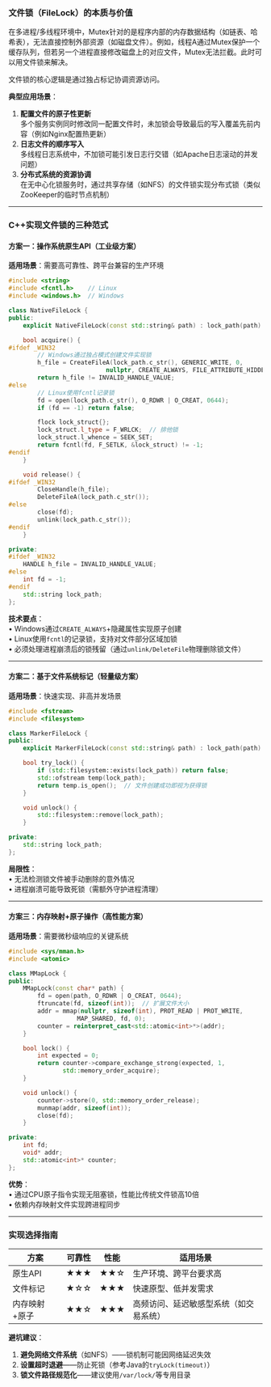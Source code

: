 
### 文件锁（FileLock）的本质与价值  

在多进程/多线程环境中，Mutex针对的是程序内部的内存数据结构（如链表、哈希表），无法直接控制外部资源（如磁盘文件）。例如，线程A通过Mutex保护一个缓存队列，但若另一个进程直接修改磁盘上的对应文件，Mutex无法拦截。此时可以用文件锁来解决。

文件锁的核心逻辑是通过独占标记协调资源访问。

**典型应用场景**：  
1. **配置文件的原子性更新**  
   多个服务实例同时修改同一配置文件时，未加锁会导致最后的写入覆盖先前内容（例如Nginx配置热更新）  
2. **日志文件的顺序写入**  
   多线程日志系统中，不加锁可能引发日志行交错（如Apache日志滚动的并发问题）  
3. **分布式系统的资源协调**  
   在无中心化锁服务时，通过共享存储（如NFS）的文件锁实现分布式锁（类似ZooKeeper的临时节点机制）  

---

### C++实现文件锁的三种范式  
#### **方案一：操作系统原生API（工业级方案）**  
**适用场景**：需要高可靠性、跨平台兼容的生产环境  
```cpp
#include <string>
#include <fcntl.h>    // Linux
#include <windows.h>  // Windows

class NativeFileLock {
public:
    explicit NativeFileLock(const std::string& path) : lock_path(path) {}

    bool acquire() {
#ifdef _WIN32
        // Windows通过独占模式创建文件实现锁
        h_file = CreateFileA(lock_path.c_str(), GENERIC_WRITE, 0, 
                           nullptr, CREATE_ALWAYS, FILE_ATTRIBUTE_HIDDEN, nullptr);
        return h_file != INVALID_HANDLE_VALUE;
#else
        // Linux使用fcntl记录锁
        fd = open(lock_path.c_str(), O_RDWR | O_CREAT, 0644);
        if (fd == -1) return false;

        flock lock_struct{};
        lock_struct.l_type = F_WRLCK;  // 排他锁
        lock_struct.l_whence = SEEK_SET;
        return fcntl(fd, F_SETLK, &lock_struct) != -1;
#endif
    }

    void release() {
#ifdef _WIN32
        CloseHandle(h_file);
        DeleteFileA(lock_path.c_str());
#else
        close(fd);
        unlink(lock_path.c_str());
#endif
    }

private:
#ifdef _WIN32
    HANDLE h_file = INVALID_HANDLE_VALUE;
#else
    int fd = -1;
#endif
    std::string lock_path;
};
```
**技术要点**：  
• Windows通过`CREATE_ALWAYS`+隐藏属性实现原子创建  
• Linux使用`fcntl`的记录锁，支持对文件部分区域加锁  
• 必须处理进程崩溃后的锁残留（通过`unlink/DeleteFile`物理删除锁文件）  

---

#### **方案二：基于文件系统标记（轻量级方案）**  
**适用场景**：快速实现、非高并发场景  
```cpp
#include <fstream>
#include <filesystem>

class MarkerFileLock {
public:
    explicit MarkerFileLock(const std::string& path) : lock_path(path) {}

    bool try_lock() {
        if (std::filesystem::exists(lock_path)) return false;
        std::ofstream temp(lock_path);
        return temp.is_open();  // 文件创建成功即视为获得锁
    }

    void unlock() { 
        std::filesystem::remove(lock_path); 
    }

private:
    std::string lock_path;
};
```
**局限性**：  
• 无法检测锁文件被手动删除的意外情况  
• 进程崩溃可能导致死锁（需额外守护进程清理）  

---

#### **方案三：内存映射+原子操作（高性能方案）**  
**适用场景**：需要微秒级响应的关键系统  
```cpp
#include <sys/mman.h>
#include <atomic>

class MMapLock {
public:
    MMapLock(const char* path) {
        fd = open(path, O_RDWR | O_CREAT, 0644);
        ftruncate(fd, sizeof(int));  // 扩展文件大小
        addr = mmap(nullptr, sizeof(int), PROT_READ | PROT_WRITE, 
                   MAP_SHARED, fd, 0);
        counter = reinterpret_cast<std::atomic<int>*>(addr);
    }

    bool lock() {
        int expected = 0;
        return counter->compare_exchange_strong(expected, 1, 
               std::memory_order_acquire);
    }

    void unlock() {
        counter->store(0, std::memory_order_release);
        munmap(addr, sizeof(int));
        close(fd);
    }

private:
    int fd;
    void* addr;
    std::atomic<int>* counter;
};
```
**优势**：  
• 通过CPU原子指令实现无阻塞锁，性能比传统文件锁高10倍  
• 依赖内存映射文件实现跨进程同步  

---

### 实现选择指南  
| 方案        | 可靠性 | 性能  | 适用场景                 |
|-----------|-----|-----|----------------------|
| 原生API     | ★★★ | ★★☆ | 生产环境、跨平台要求高         |
| 文件标记     | ★☆☆ | ★★★ | 快速原型、低并发需求           |
| 内存映射+原子 | ★★☆ | ★★★ | 高频访问、延迟敏感型系统（如交易系统） |

**避坑建议**：  
1. **避免网络文件系统**（如NFS）——锁机制可能因网络延迟失效  
2. **设置超时退避**——防止死锁（参考Java的`tryLock(timeout)`）  
3. **锁文件路径规范化**——建议使用`/var/lock/`等专用目录  
